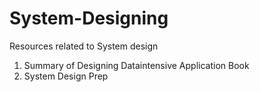 # System-Designing
Resources related to System design 


1. Summary of Designing Dataintensive Application Book
2. System Design Prep


